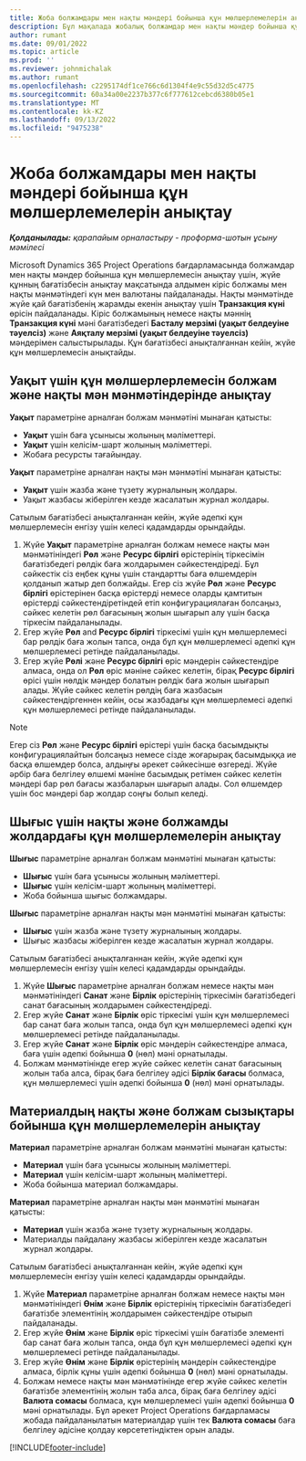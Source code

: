 ```yaml
---
title: Жоба болжамдары мен нақты мәндері бойынша құн мөлшерлемелерін анықтау
description: Бұл мақалада жобалық болжамдар мен нақты мәндер бойынша құн мөлшерлемелерін анықтау жолы туралы ақпарат берілген.
author: rumant
ms.date: 09/01/2022
ms.topic: article
ms.prod: ''
ms.reviewer: johnmichalak
ms.author: rumant
ms.openlocfilehash: c2295174df1ce766c6d1304f4e9c55d32d5c4775
ms.sourcegitcommit: 60a34a00e2237b377c6f777612cebcd6380b05e1
ms.translationtype: MT
ms.contentlocale: kk-KZ
ms.lasthandoff: 09/13/2022
ms.locfileid: "9475238"
---
```

# <a name="determine-cost-rates-for-project-estimates-and-actuals"></a>Жоба болжамдары мен нақты мәндері бойынша құн мөлшерлемелерін анықтау

_**Қолданылады:** қарапайым орналастыру - проформа-шотын ұсыну мәмілесі_

Microsoft Dynamics 365 Project Operations бағдарламасында болжамдар мен нақты мәндер бойынша құн мөлшерлемесін анықтау үшін, жүйе құнның бағатізбесін анықтау мақсатында алдымен кіріс болжамы мен нақты мәнмәтіндегі күн мен валютаны пайдаланады. Нақты мәнмәтінде жүйе қай бағатізбенің жарамды екенін анықтау үшін **Транзакция күні** өрісін пайдаланады. Кіріс болжамының немесе нақты мәннің **Транзакция күні** мәні бағатізбедегі **Басталу мерзімі (уақыт белдеуіне тәуелсіз)** және **Аяқталу мерзімі (уақыт белдеуіне тәуелсіз)** мәндерімен салыстырылады. Құн бағатізбесі анықталғаннан кейін, жүйе құн мөлшерлемесін анықтайды. 

## <a name="determining-cost-rates-in-estimate-and-actual-contexts-for-time"></a>Уақыт үшін құн мөлшерлерлемесін болжам және нақты мән мәнмәтіндерінде анықтау

**Уақыт** параметріне арналған болжам мәнмәтіні мынаған қатысты:

- **Уақыт** үшін баға ұсынысы жолының мәліметтері.
- **Уақыт** үшін келісім-шарт жолының мәліметтері.
- Жобаға ресурсты тағайындау.

**Уақыт** параметріне арналған нақты мән мәнмәтіні мынаған қатысты:

- **Уақыт** үшін жазба және түзету журналының жолдары.
- Уақыт жазбасы жіберілген кезде жасалатын журнал жолдары.

Сатылым бағатізбесі анықталғаннан кейін, жүйе әдепкі құн мөлшерлемесін енгізу үшін келесі қадамдарды орындайды.

1. Жүйе **Уақыт** параметріне арналған болжам немесе нақты мән мәнмәтініндегі **Рөл** және **Ресурс бірлігі** өрістерінің тіркесімін бағатізбедегі рөлдік баға жолдарымен сәйкестендіреді. Бұл сәйкестік сіз еңбек құны үшін стандартты баға өлшемдерін қолданып жатыр деп болжайды. Егер сіз жүйе **Рөл** және **Ресурс бірлігі** өрістерінен басқа өрістерді немесе оларды қамтитын өрістерді сәйкестендіретіндей етіп конфигурациялаған болсаңыз, сәйкес келетін рөл бағасының жолын шығарып алу үшін басқа тіркесім пайдаланылады.
1. Егер жүйе **Рөл** and **Ресурс бірлігі** тіркесімі үшін құн мөлшерлемесі бар рөлдік баға жолын тапса, онда бұл құн мөлшерлемесі әдепкі құн мөлшерлемесі ретінде пайдаланылады.
1. Егер жүйе **Рөлі** және **Ресурс бірлігі** өріс мәндерін сәйкестендіре алмаса, онда ол **Рөл** өріс мәніне сәйкес келетін, бірақ **Ресурс бірлігі** өрісі үшін нөлдік мәндер болатын рөлдік баға жолын шығарып алады. Жүйе сәйкес келетін рөлдің баға жазбасын сәйкестендіргеннен кейін, осы жазбадағы құн мөлшерлемесі әдепкі құн мөлшерлемесі ретінде пайдаланылады.

> [!NOTE]
> Егер сіз **Рөл** және **Ресурс бірлігі** өрістері үшін басқа басымдықты конфигурациялайтын болсаңыз немесе сізде жоғарырақ басымдыққа ие басқа өлшемдер болса, алдыңғы әрекет сәйкесінше өзгереді. Жүйе әрбір баға белгілеу өлшемі мәніне басымдық ретімен сәйкес келетін мәндері бар рөл бағасы жазбаларын шығарып алады. Сол өлшемдер үшін бос мәндері бар жолдар соңғы болып келеді.

## <a name="determining-cost-rates-on-actual-and-estimate-lines-for-expense"></a>Шығыс үшін нақты және болжамды жолдардағы құн мөлшерлемелерін анықтау

**Шығыс** параметріне арналған болжам мәнмәтіні мынаған қатысты:

- **Шығыс** үшін баға ұсынысы жолының мәліметтері.
- **Шығыс** үшін келісім-шарт жолының мәліметтері.
- Жоба бойынша шығыс болжамдары.

**Шығыс** параметріне арналған нақты мән мәнмәтіні мынаған қатысты:

- **Шығыс** үшін жазба және түзету журналының жолдары.
- Шығыс жазбасы жіберілген кезде жасалатын журнал жолдары.

Сатылым бағатізбесі анықталғаннан кейін, жүйе әдепкі құн мөлшерлемесін енгізу үшін келесі қадамдарды орындайды.

1. Жүйе **Шығыс** параметріне арналған болжам немесе нақты мән мәнмәтініндегі **Санат** және **Бірлік** өрістерінің тіркесімін бағатізбедегі санат бағасының жолдарымен сәйкестендіреді.
1. Егер жүйе **Санат** және **Бірлік** өріс тіркесімі үшін құн мөлшерлемесі бар санат баға жолын тапса, онда бұл құн мөлшерлемесі әдепкі құн мөлшерлемесі ретінде пайдаланылады.
1. Егер жүйе **Санат** және **Бірлік** өріс мәндерін сәйкестендіре алмаса, баға үшін әдепкі бойынша **0** (нөл) мәні орнатылады.
1. Болжам мәнмәтінінде егер жүйе сәйкес келетін санат бағасының жолын таба алса, бірақ баға белгілеу әдісі **Бірлік бағасы** болмаса, құн мөлшерлемесі үшін әдепкі бойынша **0** (нөл) мәні орнатылады.

## <a name="determining-cost-rates-on-actual-and-estimate-lines-for-material"></a>Материалдың нақты және болжам сызықтары бойынша құн мөлшерлемелерін анықтау

**Материал** параметріне арналған болжам мәнмәтіні мынаған қатысты:

- **Материал** үшін баға ұсынысы жолының мәліметтері.
- **Материал** үшін келісім-шарт жолының мәліметтері.
- Жоба бойынша материал болжамдары.

**Материал** параметріне арналған нақты мән мәнмәтіні мынаған қатысты:

- **Материал** үшін жазба және түзету журналының жолдары.
- Материалды пайдалану жазбасы жіберілген кезде жасалатын журнал жолдары.

Сатылым бағатізбесі анықталғаннан кейін, жүйе әдепкі құн мөлшерлемесін енгізу үшін келесі қадамдарды орындайды.

1. Жүйе **Материал** параметріне арналған болжам немесе нақты мән мәнмәтініндегі **Өнім** және **Бірлік** өрістерінің тіркесімін бағатізбедегі бағатізбе элементінің жолдарымен сәйкестендіре отырып пайдаланады.
1. Егер жүйе **Өнім** және **Бірлік** өріс тіркесімі үшін бағатізбе элементі бар санат баға жолын тапса, онда бұл құн мөлшерлемесі әдепкі құн мөлшерлемесі ретінде пайдаланылады.
1. Егер жүйе **Өнім** және **Бірлік** өрістерінің мәндерін сәйкестендіре алмаса, бірлік құны үшін әдепкі бойынша **0** (нөл) мәні орнатылады.
1. Болжам немесе нақты мән мәнмәтінінде егер жүйе сәйкес келетін бағатізбе элементінің жолын таба алса, бірақ баға белгілеу әдісі **Валюта сомасы** болмаса, құн мөлшерлемесі үшін әдепкі бойынша **0** мәні орнатылады. Бұл әрекет Project Operations бағдарламасы жобада пайдаланылатын материалдар үшін тек **Валюта сомасы** баға белгілеу әдісіне қолдау көрсететіндіктен орын алады.

[!INCLUDE[footer-include](../../includes/footer-banner.md)]
